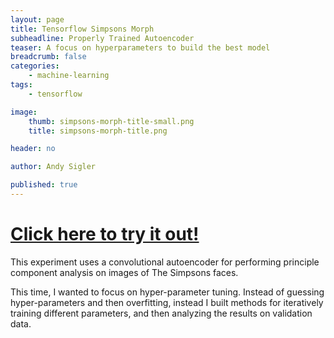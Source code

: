 ```yaml
---
layout: page
title: Tensorflow Simpsons Morph
subheadline: Properly Trained Autoencoder
teaser: A focus on hyperparameters to build the best model
breadcrumb: false
categories:
    - machine-learning
tags:
    - tensorflow

image:
    thumb: simpsons-morph-title-small.png
    title: simpsons-morph-title.png

header: no

author: Andy Sigler

published: true
---
```


# [Click here to try it out!](https://andysigler.github.io/ml-experiments/experiments/4/output)

This experiment uses a convolutional autoencoder for performing principle component analysis on images of The Simpsons faces.

This time, I wanted to focus on hyper-parameter tuning. Instead of guessing hyper-parameters and then overfitting, instead I built methods for iteratively training different parameters, and then analyzing the results on validation data.
